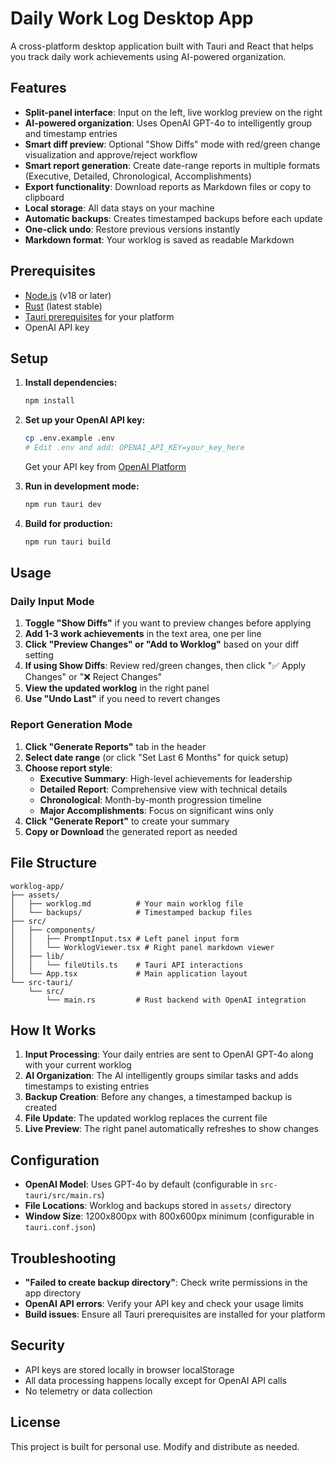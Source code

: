 # Daily Work Log Desktop App

A cross-platform desktop application built with Tauri and React that helps you track daily work achievements using AI-powered organization.

## Features

- **Split-panel interface**: Input on the left, live worklog preview on the right
- **AI-powered organization**: Uses OpenAI GPT-4o to intelligently group and timestamp entries
- **Smart diff preview**: Optional "Show Diffs" mode with red/green change visualization and approve/reject workflow
- **Smart report generation**: Create date-range reports in multiple formats (Executive, Detailed, Chronological, Accomplishments)
- **Export functionality**: Download reports as Markdown files or copy to clipboard
- **Local storage**: All data stays on your machine
- **Automatic backups**: Creates timestamped backups before each update
- **One-click undo**: Restore previous versions instantly
- **Markdown format**: Your worklog is saved as readable Markdown

## Prerequisites

- [Node.js](https://nodejs.org/) (v18 or later)
- [Rust](https://rustup.rs/) (latest stable)
- [Tauri prerequisites](https://tauri.app/v1/guides/getting-started/prerequisites) for your platform
- OpenAI API key

## Setup

1. **Install dependencies:**
   ```bash
   npm install
   ```

2. **Set up your OpenAI API key:**
   ```bash
   cp .env.example .env
   # Edit .env and add: OPENAI_API_KEY=your_key_here
   ```
   
   Get your API key from [OpenAI Platform](https://platform.openai.com/api-keys)

3. **Run in development mode:**
   ```bash
   npm run tauri dev
   ```

4. **Build for production:**
   ```bash
   npm run tauri build
   ```

## Usage

### Daily Input Mode
1. **Toggle "Show Diffs"** if you want to preview changes before applying
2. **Add 1-3 work achievements** in the text area, one per line
3. **Click "Preview Changes" or "Add to Worklog"** based on your diff setting
4. **If using Show Diffs**: Review red/green changes, then click "✅ Apply Changes" or "❌ Reject Changes"
5. **View the updated worklog** in the right panel
6. **Use "Undo Last"** if you need to revert changes

### Report Generation Mode
1. **Click "Generate Reports"** tab in the header
2. **Select date range** (or click "Set Last 6 Months" for quick setup)
3. **Choose report style**:
   - **Executive Summary**: High-level achievements for leadership
   - **Detailed Report**: Comprehensive view with technical details
   - **Chronological**: Month-by-month progression timeline
   - **Major Accomplishments**: Focus on significant wins only
4. **Click "Generate Report"** to create your summary
5. **Copy or Download** the generated report as needed

## File Structure

```
worklog-app/
├── assets/
│   ├── worklog.md          # Your main worklog file
│   └── backups/            # Timestamped backup files
├── src/
│   ├── components/
│   │   ├── PromptInput.tsx # Left panel input form
│   │   └── WorklogViewer.tsx # Right panel markdown viewer
│   ├── lib/
│   │   └── fileUtils.ts    # Tauri API interactions
│   └── App.tsx             # Main application layout
└── src-tauri/
    └── src/
        └── main.rs         # Rust backend with OpenAI integration
```

## How It Works

1. **Input Processing**: Your daily entries are sent to OpenAI GPT-4o along with your current worklog
2. **AI Organization**: The AI intelligently groups similar tasks and adds timestamps to existing entries
3. **Backup Creation**: Before any changes, a timestamped backup is created
4. **File Update**: The updated worklog replaces the current file
5. **Live Preview**: The right panel automatically refreshes to show changes

## Configuration

- **OpenAI Model**: Uses GPT-4o by default (configurable in `src-tauri/src/main.rs`)
- **File Locations**: Worklog and backups stored in `assets/` directory
- **Window Size**: 1200x800px with 800x600px minimum (configurable in `tauri.conf.json`)

## Troubleshooting

- **"Failed to create backup directory"**: Check write permissions in the app directory
- **OpenAI API errors**: Verify your API key and check your usage limits
- **Build issues**: Ensure all Tauri prerequisites are installed for your platform

## Security

- API keys are stored locally in browser localStorage
- All data processing happens locally except for OpenAI API calls
- No telemetry or data collection

## License

This project is built for personal use. Modify and distribute as needed.
